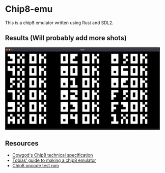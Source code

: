 # Chip8-emu
This is a chip8 emulator written using Rust and SDL2. 

## Results (Will probably add more shots)
![work preview](screenshots/opcode_test_shot.png)


## Resources
* [Cowgod's Chip8 technical specification](http://devernay.free.fr/hacks/chip8/C8TECH10.HTM#Fx85)
* [Tobias' guide to making a chip8 emulator](https://tobiasvl.github.io/blog/write-a-chip-8-emulator/)
* [Chip8 opcode test rom](https://github.com/corax89/chip8-test-rom)
